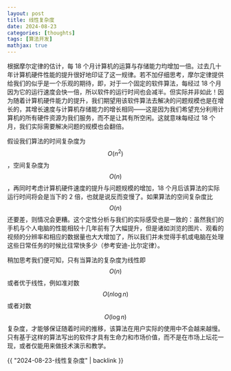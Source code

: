 ```yaml
---
layout: post
title: 线性复杂度
date: 2024-08-23
categories: [thoughts]
tags: [算法开发]
mathjax: true
---
```


根据摩尔定律的估计，每 18 个月计算机的运算与存储能力均增加一倍。过去几十年计算机硬件性能的提升很好地印证了这一规律。若不加仔细思考，摩尔定律提供给我们的似乎是一个乐观的期待，即，对于一个固定的软件算法，每经过 18 个月因为它的运行速度会快一倍，所以软件的运行时间也会减半。但实际并非如此！因为随着计算机硬件能力的提升，我们期望用该软件算法去解决的问题规模也是在增长的，其增长速度与计算机存储能力的增长相同——这是因为我们希望充分利用计算机的所有硬件资源为我们服务，而不是让其有所空闲。这就意味每经过 18 个月，我们实际需要解决问题的规模也会翻倍。

假设我们算法的时间复杂度为 $$O(n^2) $$，空间复杂度为 $$O(n) $$，再同时考虑计算机硬件速度的提升与问题规模的增加，18 个月后该算法的实际运行时间将会是当下的 2 倍，也就是说反而变慢了。如果算法的空间复杂度比 $$O(n) $$ 还要差，则情况会更糟。这个定性分析与我们的实际感受也是一致的：虽然我们的手机与个人电脑的性能相较十几年前有了大幅提升，但是诸如浏览的图片、观看的视频的分辨率和相应的数据量也大大增加了，所以我们并未觉得手机或电脑在处理这些日常任务的时候比往常快多少（参考安迪-比尔定律）。

稍加思考我们便可知，只有当算法的复杂度为线性即 $$O(n) $$ 或者优于线性，例如准对数 $$O(n\log n) $$ 或者对数 $$O(\log n) $$ 复杂度，才能够保证随着时间的推移，该算法在用户实际的使用中不会越来越慢。只有基于这样的算法写出的软件才具有生命力和市场价值，而不是在市场上坛花一现，或者仅能用来做技术演示和教学。


{{ "2024-08-23-线性复杂度" | backlink }}

